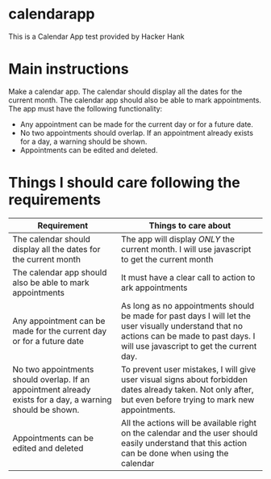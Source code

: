 # calendarapp
This is a Calendar App test provided by Hacker Hank

# Main instructions

Make a calendar app. The calendar should display all the dates for the current month. The calendar app should also be able to mark appointments. The app must have the following functionality:

* Any appointment can be made for the current day or for a future date.
* No two appointments should overlap. If an appointment already exists for a day, a warning should be shown.
* Appointments can be edited and deleted.

# Things I should care following the requirements

| Requirement | Things to care about |
| ------ | ------ |
| The calendar should display all the dates for the current month | The app will display *ONLY* the current month. I will use javascript to get the current month |
| The calendar app should also be able to mark appointments | It must have a clear call to action to ark appointments |
| Any appointment can be made for the current day or for a future date | As long as no appointments should be made for past days I will let the user visually understand that no actions can be made to past days. I will use javascript to get the current day. |
| No two appointments should overlap. If an appointment already exists for a day, a warning should be shown. | To prevent user mistakes, I will give user visual signs about forbidden dates already taken. Not only after, but even before trying to mark new appointments. |
| Appointments can be edited and deleted | All the actions will be available right on the calendar and the user should easily  understand that this action can be done when using the calendar |
